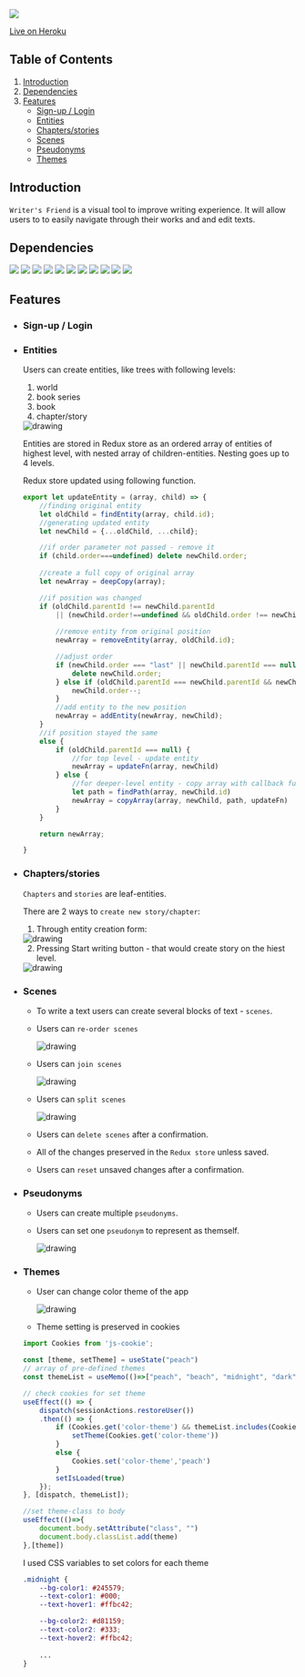 ![](/wiki/writers-friend.png)

[Live on Heroku](https://writers-friend.herokuapp.com/)

## Table of Contents

1. [Introduction](#introduction)
2.  [Dependencies](#dependencies)
3.  [Features](#features)
	- [Sign-up / Login](#signup)
	- [Entities](#entities)
	- [Chapters/stories](#chapter)
	- [Scenes](#scenes)
	- [Pseudonyms](#pseudonyms)
	- [Themes](#themes)

## Introduction

`Writer's Friend` is a visual tool to improve writing experience. It will allow users to to easily navigate through their works and and edit texts.

## Dependencies

<a href="https://www.heroku.com/"><img src="https://img.shields.io/badge/-Heroku-430098?logo=Heroku" /></a>
<a href="https://www.npmjs.com/package/express"><img src="https://img.shields.io/badge/-Express.js-000000?logo=Express" /></a>
<a href="https://www.postgresql.org/"><img src="https://img.shields.io/badge/-PostgreSQL-336791?logo=PostgreSQL" /></a>
<a href="https://reactjs.org/"><img src="https://img.shields.io/badge/-React-61DAFB?logo=React&logoColor=333333" /></a>
<a href="https://redux.js.org/"><img src="https://img.shields.io/badge/-Redux-764ABC?logo=Redux" /></a>
<a href="https://sequelize.org/"><img src="https://img.shields.io/badge/-Sequelize-039BE5" /></a>
<a href="https://www.npmjs.com/package/react-beautiful-dnd"> <img src="https://img.shields.io/badge/-React Beautiful DND-61DAFB?logo=React&logoColor=333333" /></a>
<a href="https://draftjs.org/"><img src="https://img.shields.io/badge/-Draft.js-843131" /></a>
<a href="https://developer.mozilla.org/en-US/docs/Web/CSS"><img src="https://img.shields.io/badge/-CSS3-1572B6?logo=CSS3" /></a>
<a href="https://developer.mozilla.org/en-US/docs/Web/HTML"><img src="https://img.shields.io/badge/-HTML5-E34F26?logo=HTML5&logoColor=ffffff" /></a>
<a href="https://developer.mozilla.org/en-US/docs/Web/JavaScript"><img src="https://img.shields.io/badge/-JavaScript-F7DF1E?logo=JavaScript&logoColor=333333" /></a>

## Features

- ### Sign-up / Login <a id="signup" ></a>

- ### Entities
	Users can create entities, like trees with following levels:
	1. world
	2. book series
	3. book
	4. chapter/story

	<img src="./wiki/gifs/new-book.gif" alt="drawing" style="max-width:300px;"/>
	

	Entities are stored in Redux store as an ordered array of entities of highest level, with nested array of children-entities.
	Nesting goes up to 4 levels.

	Redux store updated using following function.
	```js
	export let updateEntity = (array, child) => {
		//finding original entity
		let oldChild = findEntity(array, child.id);
		//generating updated entity
		let newChild = {...oldChild, ...child};

		//if order parameter not passed - remove it
		if (child.order===undefined) delete newChild.order;
		
		//create a full copy of original array
		let newArray = deepCopy(array);

		//if position was changed
		if (oldChild.parentId !== newChild.parentId 
			|| (newChild.order!==undefined && oldChild.order !== newChild.order)) {
			
			//remove entity from original position
			newArray = removeEntity(array, oldChild.id);

			//adjust order
			if (newChild.order === "last" || newChild.parentId === null){
				delete newChild.order;
			} else if (oldChild.parentId === newChild.parentId && newChild.order > oldChild.order) {
				newChild.order--;
			}
			//add entity to the new position
			newArray = addEntity(newArray, newChild);
		} 
		//if position stayed the same
		else {
			if (oldChild.parentId === null) {
				//for top level - update entity
				newArray = updateFn(array, newChild)
			} else {
				//for deeper-level entity - copy array with callback function that would update entity when it get's to it
				let path = findPath(array, newChild.id)
				newArray = copyArray(array, newChild, path, updateFn)
			}
		}

		return newArray;

	}
	```

- ### Chapters/stories<a id="chapter" ></a>
	`Chapters` and `stories` are leaf-entities.
	
	There are 2 ways to `create new story/chapter`:
	1. Through entity creation form:

	<img src="./wiki/gifs/new-chapter.gif" alt="drawing" style="max-width:300px;"/>

	2. Pressing Start writing button - that would create story on the hiest level.

	<img src="./wiki/gifs/start-writing.gif" alt="drawing" style="max-width:300px;"/>

- ### Scenes
	- To write a text users can create several blocks of text - `scenes`.
	- Users can `re-order scenes`

		<img src="./wiki/gifs/switch-scenes.gif" alt="drawing" style="max-width:300px;"/>

	- Users can `join scenes`

		<img src="./wiki/gifs/join-scenes.gif" alt="drawing" style="max-width:300px;"/>
	
	- Users can `split scenes`

		<img src="./wiki/gifs/split-text.gif" alt="drawing" style="max-width:300px;" />

	- Users can `delete scenes` after a confirmation.
	
	- All of the changes preserved in the `Redux store` unless saved.
	- Users can `reset` unsaved changes after a confirmation.

- ### Pseudonyms
	- Users can create multiple `pseudonyms`.
	- Users can set one `pseudonym` to represent as themself.

		<img src="./wiki/gifs/pseudonym.gif" alt="drawing" style="max-width:300px;"/>

- ### Themes
	- User can change color theme of the app

		<img src="./wiki/gifs/themes.gif" alt="drawing" style="max-width:300px;"/>

	- Theme setting is preserved in cookies

	```js
	import Cookies from 'js-cookie';

	const [theme, setTheme] = useState("peach")
	// array of pre-defined themes
  	const themeList = useMemo(()=>["peach", "beach", "midnight", "dark"],[]);

	// check cookies for set theme
	useEffect(() => {
		dispatch(sessionActions.restoreUser())
		.then(() => {
			if (Cookies.get('color-theme') && themeList.includes(Cookies.get('color-theme'))) {
				setTheme(Cookies.get('color-theme'))
			} 
			else {
				Cookies.set('color-theme','peach')
			}
			setIsLoaded(true)
		});
	}, [dispatch, themeList]);

	//set theme-class to body
	useEffect(()=>{
		document.body.setAttribute("class", "")
		document.body.classList.add(theme)
	},[theme])
	```
	I used CSS variables to set colors for each theme

	```css
	.midnight {
		--bg-color1: #245579;
		--text-color1: #000;
		--text-hover1: #ffbc42;

		--bg-color2: #d81159;
		--text-color2: #333;
		--text-hover2: #ffbc42;
		
		...
	}
	```